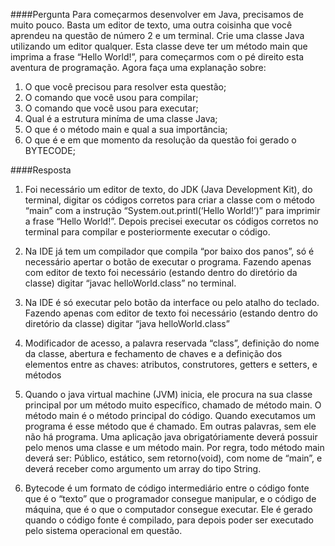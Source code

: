 ####Pergunta
Para começarmos desenvolver em Java, precisamos de muito pouco. Basta um editor de texto, uma outra coisinha que você aprendeu na questão de número 2 e um terminal. Crie uma classe Java utilizando um editor qualquer. Esta classe deve ter um método main que imprima a frase “Hello World!”, para começarmos com o pé direito esta aventura de programação. Agora faça uma explanação sobre:

1. O que você precisou para resolver esta questão;
2. O comando que você usou para compilar;
3. O comando que você usou para executar;
4. Qual é a estrutura miníma de uma classe Java;
5. O que é o método main e qual a sua importância;
6. O que é e em que momento da resolução da questão foi gerado o BYTECODE;

####Resposta
1. Foi necessário um editor de texto, do JDK (Java Development Kit), do terminal, digitar os códigos corretos para criar a classe com o método “main” com a instrução “System.out.printl(‘Hello World!’)” para imprimir a frase “Hello World!”. Depois precisei executar os códigos corretos no terminal para compilar e posteriormente executar o código.

2. Na IDE já tem um compilador que compila “por baixo dos panos”, só é necessário apertar o botão de executar o programa.
Fazendo apenas com editor de texto foi necessário (estando dentro do diretório da classe) digitar “javac helloWorld.class” no terminal.

3. Na IDE é só executar pelo botão da interface ou pelo atalho do teclado.
Fazendo apenas com editor de texto foi necessário (estando dentro do diretório da classe) digitar “java helloWorld.class”

4. Modificador de acesso, a palavra reservada “class”, definição do nome da classe, abertura e fechamento de chaves e a definição dos elementos entre as chaves: atributos, construtores, getters e setters, e métodos

5. Quando o java virtual machine (JVM) inicia, ele procura na sua classe principal por um método muito específico, chamado de método main.
O método main é o método principal do código. Quando executamos um programa é esse método que é chamado. Em outras palavras, sem ele não há programa.
Uma aplicação java obrigatóriamente deverá possuir pelo menos uma classe e um método main. Por regra, todo método main deverá ser: Público, estático, sem retorno(void), com nome de “main”, e deverá receber como argumento um array do tipo String.

6. Bytecode é um formato de código intermediário entre o código fonte que é o “texto” que o programador consegue manipular, e o código de máquina, que é o que o computador consegue executar. Ele é gerado quando o código fonte é compilado, para depois poder ser executado pelo sistema operacional em questão.
